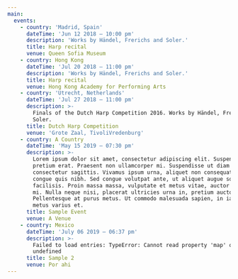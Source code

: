 ```yaml
---
main:
  events:
    - country: 'Madrid, Spain'
      dateTime: 'Jun 12 2018 – 10:00 pm'
      description: 'Works by Händel, Frerichs and Soler.'
      title: Harp recital
      venue: Queen Sofia Museum
    - country: Hong Kong
      dateTime: 'Jul 20 2018 – 11:00 pm'
      description: 'Works by Händel, Frerichs and Soler.'
      title: Harp recital
      venue: Hong Kong Academy for Performing Arts
    - country: 'Utrecht, Netherlands'
      dateTime: 'Jul 27 2018 – 11:00 pm'
      description: >-
        Finals of the Dutch Harp Competition 2016. Works by Händel, Frerichs and
        Soler.
      title: Dutch Harp Competition
      venue: 'Grote Zaal, TivoliVredenburg'
    - country: A Country
      dateTime: 'May 15 2019 – 07:30 pm'
      description: >-
        Lorem ipsum dolor sit amet, consectetur adipiscing elit. Suspendisse nec
        pretium erat. Praesent non ullamcorper mi. Suspendisse ut diam et ante
        consectetur sagittis. Vivamus ipsum urna, aliquet non consequat ac,
        congue quis nibh. Sed congue volutpat ante, ut aliquet augue sodales
        facilisis. Proin massa massa, vulputate et metus vitae, auctor maximus
        mi. Nulla neque nisi, placerat ultricies urna in, pretium auctor turpis.
        Pellentesque at purus metus. Ut commodo malesuada sapien, in iaculis
        metus varius et.
      title: Sample Event
      venue: A Venue
    - country: Mexico
      dateTime: 'July 06 2019 – 06:37 pm'
      description: >-
        Failed to load entries: TypeError: Cannot read property 'map' of
        undefined
      title: Sample 2
      venue: Por ahi
---
```


